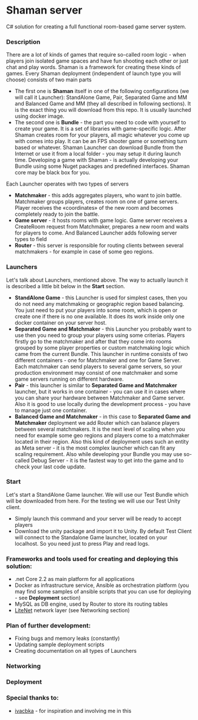 # Shaman server
C# solution for creating a full functional room-based game server system. 

### Description
There are a lot of kinds of games that require so-called room logic - when players join isolated game spaces and have fun shooting each other or just chat and play words. Shaman is a framework for creating these kinds of games.
Every Shaman deployment (independent of launch type you will choose) consists of two main parts
 - The first one is **Shaman** itself in one of the following configurations (we will call it Launcher): StandAlone Game, Pair, Separated Game and MM and Balanced Game and MM (they all described in following sections). It is the exact thing you will download from this repo. It is usually launched using docker image.
 - The second one is **Bundle** - the part you need to code with yourself to create your game. It is a set of libraries with game-specific logic. After Shaman creates room for your players, all magic whatever you come up with comes into play. It can be an FPS shooter game or something turn based or whatever. Shaman Launcher can download Bundle from the Internet or use it from a local folder - you may setup it during launch time. Developing a game with Shaman - is actually developing your Bundle using some Nuget packages and predefined interfaces. Shaman core may be black box for you.
 
Each Launcher operates with two types of servers
 - **Matchmaker** - this adds aggregates players, who want to join battle. Matchmaker groups players, creates room on one of game servers. Player receives the «coordinates» of the new room and becomes completely ready to join the battle. 
 - **Game server** - it hosts rooms with game logic. Game server receives a CreateRoom request from Matchmaker, prepares a new room and waits for players to come.
And Balanced Launcher adds following server types to field
 - **Router** - this server is responsible for routing clients between several matchmakers - for example in case of some geo regions.

### Launchers
Let's talk about Launchers, mentioned above. The way to actually launch it is described a little bit below in the **Start** section.
 - **StandAlone Game** - this Launcher is used for simplest cases, then you do not need any matchmaking or geographic region based balancing. You just need to put your players into some room, which is open or create one if there is no one available. It does its work inside only one docker container on your server host.
 - **Separated Game and Matchmaker** - this Launcher you probably want to use then you need to group your players using some criterias. Players firstly go to the matchmaker and after that they come into rooms grouped by some player properties or custom matchmaking logic which came from the current Bundle. This launcher in runtime consists of two different containers - one for Matchmaker and one for Game Server. Each matchmaker can send players to several game servers, so your production environment may consist of one matchmaker and some game servers running on different hardware.
 - **Pair** - this launcher is similar to **Separated Game and Matchmaker** launcher, but it works in one container - you can use it in cases where you can share your hardware between Matchmaker and Game server. Also it is good to use locally during the development process - you have to manage just one container.
 - **Balanced Game and Matchmaker** - in this case to **Separated Game and Matchmaker** deployment we add Router which can balance players between several matchmakers. It is the next level of scaling when you need for example some geo regions and players come to a matchmaker located in their region. Also this kind of deployment uses such an entity as Meta server - it is the most complex launcher which can fit any scaling requirement. Also while developing your Bundle you may use so-called Debug Server - it is the fastest way to get into the game and to check your last code update.

### Start
Let's start a StandAlone Game launcher. We will use our Test Bundle which will be downloaded from here. For the testing we will use our Test Unity client.
 - Simply launch this command and your server will be ready to accept players <docker command>
 - Download the unity package and import it to Unity. By default Test Client will connect to the Standalone Game launcher, located on your localhost. So you need just to press Play and read logs. 

### Frameworks and tools used for creating and deploying this solution:
 - .net Core 2.2 as main platform for all applications
 - Docker as infrastructure service, Ansible as orchestration platform (you may find some samples of ansible scripts that you can use for deploying - see **Deployment** section)
 - MySQL as DB engine, used by Router to store its routing tables
 - [LiteNet](https://github.com/RevenantX/LiteNetLib) network layer (see Networking section)

### Plan of further development:
 - Fixing bugs and memory leaks (constantly)
 - Updating sample deployment scripts
 - Creating documentation on all types of Launchers

### Networking

### Deployment

### Special thanks to:
*  [ivacbka](https://github.com/ivacbka) - for inspiration and involving me in this
